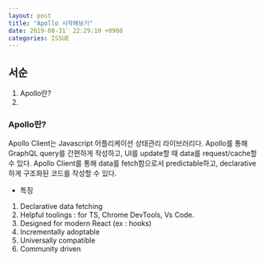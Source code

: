 ```yaml
---
layout: post
title: "Apollo 시작해보기"
date: 2019-08-31` 22:29:10 +0900
categories: ISSUE
---
```


## **서순**

1. Apollo란?
2. 

### **Apollo란?**
Apollo Client는 Javascript 어플리케이션 상태관리 라이브러리다. Apollo를 통해 GraphQL query를 간편하게 작성하고, UI를 update할 때 data를 request/cache할 수 있다.
Apollo Client를 통해 data를 fetch함으로서 predictable하고, declarative하게 구조화된 코드를 작성할 수 있다.

- 특징
1. Declarative data fetching
2. Helpful toolings : for TS, Chrome DevTools, Vs Code.
3. Designed for modern React (ex : hooks)
4. Incrementally adoptable
5. Universally compatible
6. Community driven
